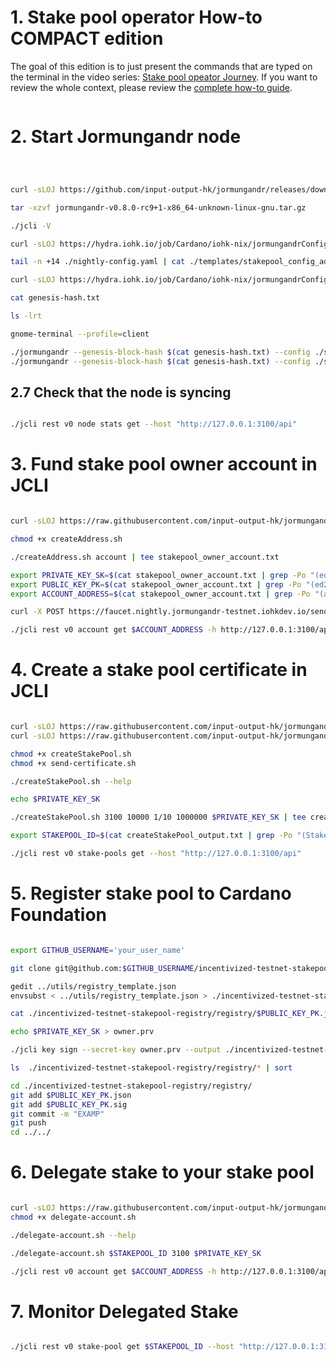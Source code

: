 # 1. Stake pool operator How-to COMPACT edition
The goal of this edition is to just present the commands that are typed on the terminal
in the video series: [Stake pool opeator Journey](https://www.youtube.com/playlist?list=PLnPTB0CuBOBxWkg6WuocFSvu-9VIzgg7I).
If you want to review the whole context, please review the [complete how-to guide](stake_pool_operator_how_to.md).

```sh
```
# 2. Start Jormungandr node
```sh



curl -sLOJ https://github.com/input-output-hk/jormungandr/releases/download/v0.8.0-rc9+1/jormungandr-v0.8.0-rc9+1-x86_64-unknown-linux-gnu.tar.gz

tar -xzvf jormungandr-v0.8.0-rc9+1-x86_64-unknown-linux-gnu.tar.gz

./jcli -V

curl -sLOJ https://hydra.iohk.io/job/Cardano/iohk-nix/jormungandrConfigs.nightly/latest/download/1/nightly-config.yaml

tail -n +14 ./nightly-config.yaml | cat ./templates/stakepool_config_addenda.json - > ./stakepool-config.yaml

curl -sLOJ https://hydra.iohk.io/job/Cardano/iohk-nix/jormungandrConfigs.nightly/latest/download/2/genesis-hash.txt

cat genesis-hash.txt

ls -lrt

gnome-terminal --profile=client

./jormungandr --genesis-block-hash $(cat genesis-hash.txt) --config ./stakepool-config.yaml
./jormungandr --genesis-block-hash $(cat genesis-hash.txt) --config ./stakepool-config.yaml --secret ./node_secret.yaml

```
## 2.7 Check that the node is syncing
```sh

./jcli rest v0 node stats get --host "http://127.0.0.1:3100/api"

```
# 3. Fund stake pool owner account in JCLI
```sh

curl -sLOJ https://raw.githubusercontent.com/input-output-hk/jormungandr-qa/master/scripts/createAddress.sh

chmod +x createAddress.sh

./createAddress.sh account | tee stakepool_owner_account.txt

export PRIVATE_KEY_SK=$(cat stakepool_owner_account.txt | grep -Po "(ed25519e_[0-9a-z]+?)$")
export PUBLIC_KEY_PK=$(cat stakepool_owner_account.txt | grep -Po "(ed25519_[0-9a-z]+?)$")
export ACCOUNT_ADDRESS=$(cat stakepool_owner_account.txt | grep -Po "(addr[0-9a-z]+?)$")

curl -X POST https://faucet.nightly.jormungandr-testnet.iohkdev.io/send-money/$ACCOUNT_ADDRESS

./jcli rest v0 account get $ACCOUNT_ADDRESS -h http://127.0.0.1:3100/api

```
# 4. Create a stake pool certificate in JCLI
```sh

curl -sLOJ https://raw.githubusercontent.com/input-output-hk/jormungandr-qa/master/scripts/createStakePool.sh
curl -sLOJ https://raw.githubusercontent.com/input-output-hk/jormungandr-qa/master/scripts/send-certificate.sh

chmod +x createStakePool.sh
chmod +x send-certificate.sh

./createStakePool.sh --help

echo $PRIVATE_KEY_SK

./createStakePool.sh 3100 10000 1/10 1000000 $PRIVATE_KEY_SK | tee createStakePool_output.txt

export STAKEPOOL_ID=$(cat createStakePool_output.txt | grep -Po "(Stake Pool ID:    [0-9a-z]+?)$" | cut -f2 -d: |xargs)

./jcli rest v0 stake-pools get --host "http://127.0.0.1:3100/api"

```
# 5. Register stake pool to Cardano Foundation
```sh

export GITHUB_USERNAME='your_user_name'

git clone git@github.com:$GITHUB_USERNAME/incentivized-testnet-stakepool-registry.git

gedit ../utils/registry_template.json
envsubst < ../utils/registry_template.json > ./incentivized-testnet-stakepool-registry/registry/$PUBLIC_KEY_PK.json

cat ./incentivized-testnet-stakepool-registry/registry/$PUBLIC_KEY_PK.json

echo $PRIVATE_KEY_SK > owner.prv

./jcli key sign --secret-key owner.prv --output ./incentivized-testnet-stakepool-registry/registry/$PUBLIC_KEY_PK.sig ./incentivized-testnet-stakepool-registry/registry/$PUBLIC_KEY_PK.json

ls  ./incentivized-testnet-stakepool-registry/registry/* | sort

cd ./incentivized-testnet-stakepool-registry/registry/
git add $PUBLIC_KEY_PK.json
git add $PUBLIC_KEY_PK.sig
git commit -m "EXAMP"
git push
cd ../../

```
# 6. Delegate stake to your stake pool
```sh

curl -sLOJ https://raw.githubusercontent.com/input-output-hk/jormungandr-qa/master/scripts/delegate-account.sh
chmod +x delegate-account.sh

./delegate-account.sh --help

./delegate-account.sh $STAKEPOOL_ID 3100 $PRIVATE_KEY_SK

./jcli rest v0 account get $ACCOUNT_ADDRESS -h http://127.0.0.1:3100/api


```
# 7. Monitor Delegated Stake
```sh

./jcli rest v0 stake-pool get $STAKEPOOL_ID --host "http://127.0.0.1:3100/api"
